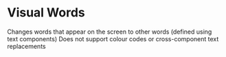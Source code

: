 # Visual Words
Changes words that appear on the screen to other words (defined using text components)
Does not support colour codes or cross-component text replacements
